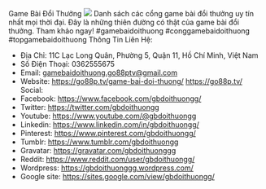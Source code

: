 Game Bài Đổi Thưởng
![](https://s3-ap-northeast-1.amazonaws.com/g0v-hackmd-images/uploads/upload_d1e6edc44c9f7acac9999b2c0d4c275c.jpg)
Danh sách các cổng game bài đổi thưởng uy tín nhất mọi thời đại. Đây là những thiên đường có thật của game bài đổi thưởng. Tham khảo ngay!
#gamebaidoithuong #conggamebaidoithuong #topgamebaidoithuong
Thông Tin Liên Hệ:
- Địa Chỉ: 11C Lạc Long Quân, Phường 5, Quận 11, Hồ Chí Minh, Việt Nam
- Số Điện Thoại: 0362555675
- Email: gamebaidoithuong.go88ptv@gmail.com
- Website: https://go88p.tv/game-bai-doi-thuong/
https://go88p.tv/
Social:
- Facebook: https://www.facebook.com/gbdoithuongg/
- Twitter: https://twitter.com/gbdoithuongg
- Youtube: https://www.youtube.com/@gbdoithuongg
- Linkedin: https://www.linkedin.com/in/gbdoithuongg/
- Pinterest: https://www.pinterest.com/gbdoithuongg/
- Tumblr: https://www.tumblr.com/gbdoithuongg
- Gravatar: https://gravatar.com/gbdoithuonggg
- Reddit: https://www.reddit.com/user/gbdoithuongg/
- Wordpress: https://gbdoithuonggg.wordpress.com/
- Google site: https://sites.google.com/view/gbdoithuongg/